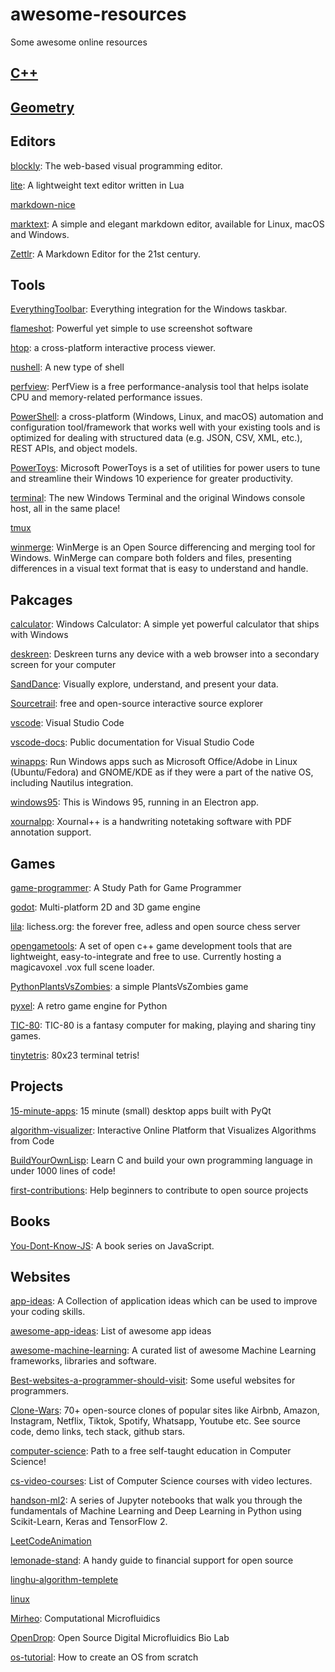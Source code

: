 # awesome-resources
Some awesome online resources

## [C++](https://github.com/cplusplusjasper/awesome-resources/blob/main/C++.md)

## [Geometry](https://github.com/cplusplusjasper/awesome-resources/blob/main/geometry.md)

## Editors
[blockly](https://github.com/google/blockly): The web-based visual programming editor.

[lite](https://github.com/rxi/lite): A lightweight text editor written in Lua

[markdown-nice](https://github.com/mdnice/markdown-nice)

[marktext](https://github.com/marktext/marktext): A simple and elegant markdown editor, available for Linux, macOS and Windows.

[Zettlr](https://github.com/Zettlr/Zettlr): A Markdown Editor for the 21st century.

## Tools
[EverythingToolbar](https://github.com/stnkl/EverythingToolbar): Everything integration for the Windows taskbar.

[flameshot](https://github.com/flameshot-org/flameshot): Powerful yet simple to use screenshot software

[htop](https://github.com/htop-dev/htop): a cross-platform interactive process viewer.

[nushell](https://github.com/nushell/nushell): A new type of shell

[perfview](https://github.com/microsoft/perfview): PerfView is a free performance-analysis tool that helps isolate CPU and memory-related performance issues.

[PowerShell](https://github.com/PowerShell/PowerShell): a cross-platform (Windows, Linux, and macOS) automation and configuration tool/framework that works well with your existing tools and is optimized for dealing with structured data (e.g. JSON, CSV, XML, etc.), REST APIs, and object models.

[PowerToys](https://github.com/microsoft/PowerToys): Microsoft PowerToys is a set of utilities for power users to tune and streamline their Windows 10 experience for greater productivity.

[terminal](https://github.com/microsoft/terminal): The new Windows Terminal and the original Windows console host, all in the same place!

[tmux](https://github.com/tmux/tmux)

[winmerge](https://github.com/WinMerge/winmerge): WinMerge is an Open Source differencing and merging tool for Windows. WinMerge can compare both folders and files, presenting differences in a visual text format that is easy to understand and handle.

## Pakcages
[calculator](https://github.com/microsoft/calculator): Windows Calculator: A simple yet powerful calculator that ships with Windows

[deskreen](https://github.com/pavlobu/deskreen): Deskreen turns any device with a web browser into a secondary screen for your computer

[SandDance](https://github.com/microsoft/SandDance): Visually explore, understand, and present your data.

[Sourcetrail](https://github.com/CoatiSoftware/Sourcetrail): free and open-source interactive source explorer

[vscode](https://github.com/microsoft/vscode): Visual Studio Code

[vscode-docs](https://github.com/microsoft/vscode-docs): Public documentation for Visual Studio Code

[winapps](https://github.com/Fmstrat/winapps): Run Windows apps such as Microsoft Office/Adobe in Linux (Ubuntu/Fedora) and GNOME/KDE as if they were a part of the native OS, including Nautilus integration.

[windows95](https://github.com/felixrieseberg/windows95): This is Windows 95, running in an Electron app.

[xournalpp](https://github.com/xournalpp/xournalpp): Xournal++ is a handwriting notetaking software with PDF annotation support.

## Games
[game-programmer](https://github.com/miloyip/game-programmer): A Study Path for Game Programmer

[godot](https://github.com/godotengine/godot): Multi-platform 2D and 3D game engine

[lila](https://github.com/ornicar/lila): lichess.org: the forever free, adless and open source chess server

[opengametools](https://github.com/jpaver/opengametools): A set of open c++ game development tools that are lightweight, easy-to-integrate and free to use. Currently hosting a magicavoxel .vox full scene loader.

[PythonPlantsVsZombies](https://github.com/marblexu/PythonPlantsVsZombies): a simple PlantsVsZombies game

[pyxel](https://github.com/kitao/pyxel): A retro game engine for Python

[TIC-80](https://github.com/nesbox/TIC-80): TIC-80 is a fantasy computer for making, playing and sharing tiny games.

[tinytetris](https://github.com/taylorconor/tinytetris): 80x23 terminal tetris!

## Projects
[15-minute-apps](https://github.com/learnpyqt/15-minute-apps): 15 minute (small) desktop apps built with PyQt

[algorithm-visualizer](https://github.com/algorithm-visualizer/algorithm-visualizer): Interactive Online Platform that Visualizes Algorithms from Code

[BuildYourOwnLisp](https://github.com/orangeduck/BuildYourOwnLisp): Learn C and build your own programming language in under 1000 lines of code!

[first-contributions](https://github.com/firstcontributions/first-contributions): Help beginners to contribute to open source projects

## Books
[You-Dont-Know-JS](https://github.com/getify/You-Dont-Know-JS): A book series on JavaScript.

## Websites
[app-ideas](https://github.com/florinpop17/app-ideas): A Collection of application ideas which can be used to improve your coding skills.

[awesome-app-ideas](https://github.com/tastejs/awesome-app-ideas): List of awesome app ideas

[awesome-machine-learning](https://github.com/josephmisiti/awesome-machine-learning): A curated list of awesome Machine Learning frameworks, libraries and software.

[Best-websites-a-programmer-should-visit](https://github.com/sdmg15/Best-websites-a-programmer-should-visit): Some useful websites for programmers.

[Clone-Wars](https://github.com/GorvGoyl/Clone-Wars): 70+ open-source clones of popular sites like Airbnb, Amazon, Instagram, Netflix, Tiktok, Spotify, Whatsapp, Youtube etc. See source code, demo links, tech stack, github stars.

[computer-science](https://github.com/ossu/computer-science): Path to a free self-taught education in Computer Science!

[cs-video-courses](https://github.com/Developer-Y/cs-video-courses): List of Computer Science courses with video lectures.

[handson-ml2](https://github.com/ageron/handson-ml2): A series of Jupyter notebooks that walk you through the fundamentals of Machine Learning and Deep Learning in Python using Scikit-Learn, Keras and TensorFlow 2.

[LeetCodeAnimation](https://github.com/MisterBooo/LeetCodeAnimation)

[lemonade-stand](https://github.com/nayafia/lemonade-stand): A handy guide to financial support for open source

[linghu-algorithm-templete](https://github.com/ninechapter-algorithm/linghu-algorithm-templete)

[linux](https://github.com/torvalds/linux)

[Mirheo](https://github.com/cselab/Mirheo): Computational Microfluidics

[OpenDrop](https://github.com/GaudiLabs/OpenDrop): Open Source Digital Microfluidics Bio Lab

[os-tutorial](https://github.com/cfenollosa/os-tutorial): How to create an OS from scratch
